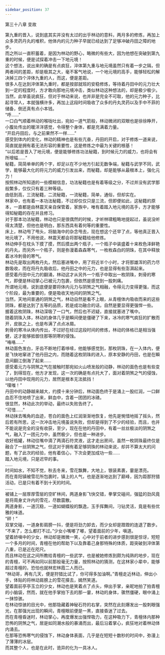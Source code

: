 ```yaml
---
sidebar_position: 37
---
```

 第三十八章 变故


第九重的晋入，说到底其实并没有太过的出乎林动的意料，两月多的修炼，再加上众多灵药丹丸的堆积，他体内的元力种子早就已经达到了足够冲破丹田之障的地步。  
而之所以一直积蓄着，是因为林动的野心，略微的有些大，因为他想在突破到第九重的时候，便是试探着冲击一下地元境！  
这个想法，说出来的确是有点疯狂，淬体第九重与地元境虽然只有着一步之隔，但两者间的差距，却是极其之大，毫不客气地说，一个地元境的高手，能够轻松的解决掉三四个淬体九重的人，而这，便是差距。  
很多人在达到淬体第九重时，都是按部就班的安稳修炼，等待着丹田中的元力壮大到一定的程度时，方才敢向那地元境冲击，类似林动这种想法的，却是极少极少。  
当然，此举虽说疯狂，但对于林动来说，也并非是完全不可取，他的元力种子，比起寻常人，本就强横许多，再加上这段时间吸收了众多的丹丸灵药以及手中不菲的储备，倒还真有点小本钱。  
“呼……”  
一口白气顺着林动的喉咙吐出，宛如一道气箭般，林动微闭的双眼也是徐徐睁开，小腹处传出的暖洋洋感觉，令得整个身体，都是充满着力量。  
“开启丹田后，与之前果然不一样……”  
感受到体内的变化，林动的精神也是有些亢奋，丹田的开启，对于修炼一道来说，简直就是拥有着无法形容的重要性，这是修炼之中最为关键的根基！  
“以后若是晋入了地元境，便是能够修炼功法秘籍，到时候元力的威力，也将会有所增幅……”  
秘籍，简简单单的两个字，却足以在不少地方引起无数争端，秘籍与武学不同，武学，能够最大化的将元力的威力引发出来，而秘籍，却是能够从最根本上，强化元力！  
按照林动所知道的一些模糊信息，功法秘籍也是有着等级之分，不过并没有武学那般繁多，仅仅只有着三种等级。  
由低到高，三流秘籍，二流秘籍，一流秘籍，简单，通俗，但却实在。  
林家中，也有着一本功法秘籍，不过却仅仅只是三流，但即便如此，这秘籍的原本，一直都是由林震天亲自保管着，家族中，唯有着踏入地元境的高手，方才能够得知秘籍的存在并且修习。  
对于那本功法秘籍，林动也只是很偶然的时候，才听林啸粗略地提起过，虽说没听得太清楚，但他也是明白，那东西具有着何等的重要性。  
床上，林动甩了甩头，将脑海中的杂念甩去，现在想这个还早了点，等他真正晋入地元境了，不用他说，林震天都会将那秘籍给他修炼。  
林动伸手在枕头下摸了摸，然后摸出两个瓶子，一个瓶子中装盛着十来枚色泽鲜艳的丹丸，而另外一个瓶子，则是弥漫着森森寒气，一枚枚森白的阴珠，在其中释放着冰冷刺骨的寒气。  
林动先是取出两枚丹丸，然后塞进嘴中，用了将近半个小时，才将那雄浑的药力尽数吸收，而在将丹丸吸收后，他丹田之中的元力，也是显得有些澎湃起来。  
感受着丹田中元力的翻涌，林动这才从另外一个瓶子中取出一枚阴珠，刺骨的寒气，即便是林动掌心已被元力包裹，但依然是感觉到一股刺痛。  
所谓地元境，说到底便是要将体内元力与阴煞之气相融，令得元力变得更强，而这个阶段，最为重要的，便是吸收天地间的阴煞之气。  
当然，天地间普通的阴煞之气，林动自然是看不上眼，从青檀体内吸收而来的这些阴珠，都是达到了五等的品质，若是成功融合的话，自然是要显得更强悍一些。  
握着这枚阴珠，林动深吸了一口气，然后也不迟疑，直接就塞进了嘴中。  
随着阴珠入体，林动的身体几乎是瞬间便是僵硬了下来，冰冷的寒气疯狂的扩散而开，皮肤之上，也是布满了点点冰屑。  
刺骨的寒冷从体内传出，不过好在经过这段时间的修炼，林动的体格已是相当强健，这才能够抵御住那等阴寒的侵蚀。  
“咯咯……”  
林动面色发白，牙齿不断地打着哆嗦，他能够感觉到，那枚阴珠，在一入体内，便是飞快地窜进了他丹田之内，而随着这枚阴珠的进入，原本安静的丹田，也是在瞬息间翻江倒海了起来……  
感受着元力与阴煞之气在接触时那宛如火山喷发般的动静，林动的面色也是有些变了，到得现在，他方才发现，这一次的确是有点托大了，面对着阴煞之气的侵蚀，以他丹田中现用的元力，居然是根本无法抵挡！  
“噗嗤！”  
丹田中的动静越来越大，约摸十来分钟后，林动面色终于是涌上一股红润，一口鲜血忍不住地喷了出来，鲜血中，含着一团团的冰碴。  
很显然，林动此次的举动，最终以失败告终了。  
“可惜……”  
林动抹去嘴角的血迹，苍白的面色上红润渐渐地恢复，他先是惋惜地摇了摇头，然后若有所思，这一次冲击地元境虽说失败，但却是得到了不少的经验，而且，也并不能说是完全的没有收获，至少，现在在他的丹田中，有着一丝丝极淡的阴煞之气，融入了一团元力中，虽然极少，但也是一种进步。  
收好瓶罐，林动往嘴中滴了两滴石符灵液，这才走出房间，虽然一枚阴珠最终仅是融合了一丝阴煞之气，但这对于拥有着足够阴珠的林动来说，却并不算太大的问题，有了此次的经验，他有着信心，下次会更加成功一些……  
踏入地元境，只是迟早的事。  
……  
时间如水，不知不觉，秋去冬来，雪花飘舞，大地上，银装素裹，霎是漂亮。  
而在青阳镇被雪花所包裹时，镇上的人气，也是逐渐地达到了巅峰，因为距那狩猎活动，已是只有着不到十天的时间。  
……  
被铺上一层厚厚雪层的空旷林间，两道身影飞快交错，拳掌交碰间，强猛的劲风竟是将周身丈许内的雪花，尽数震散。  
两道身影，一道沉稳，一道如蝴蝶般的飘逸，玉手挥舞间，刁钻灵活，竟是有些优雅的味道。  
“砰！”  
双掌交碰，一道身影肩膀一抖，便是将劲力卸去，而少女却是蹬蹬的连退了数步。  
“不来了，怎么都打不过。”少女小嘴嘟了嘟，望着面前的少年，嗔道。  
望着娇嗔中的少女，林动却是微微一笑，心中对于前者的进步感到很是惊讶，短短一个多月的时间，青檀在他的帮助下以及靠着己身那特殊的体质，距突破到淬体第八重，已是近在咫尺。  
而且林动在这之间所教给青檀的一些武学，也是被她修炼到颇为纯熟的地步，现在的青檀，可不再如同以前那般毫无力量，按照林动的猜测，在这林家小辈中，能够超过青檀的，恐怕也就林宏林霞二人而已。  
“林动哥，再有几天，便是狩猎比试了，你可得多加油啊。”青檀走近林动，伸出小手，体贴的将林动肩膀上的雪花搽去，嫣然笑道。  
望着面前亭亭玉立的少女，林动也是笑着点了点头，伸出手掌，亲昵地拍了拍青檀的小脑袋，然而，就在他手掌拍下去的那一霎，林动的身体，骤然僵硬，眼中涌上一抹惊骇。  
在林动惊骇的目光中，他那隐藏着神秘石符的右掌，突然在此刻爆发出一股刺眼强光，在那强光出现的瞬间，青檀眼前便是一黑，直接昏迷了过去。  
而在青檀昏迷时，林动掌心，再度爆发出强悍吸力，在这种吸力下，青檀体内那种恐怖的阴煞之气，居是如同潮水般的暴涌而出，最后沿着掌心，疯狂地对着林动体内涌去。  
在那等恐怖寒气的侵蚀下，林动身体表面，几乎是在短短十数秒的时间中，弥漫上了薄薄的冰层。  
而其整个人，也是在此时，诡异的化为一具冰人。  
  
  
